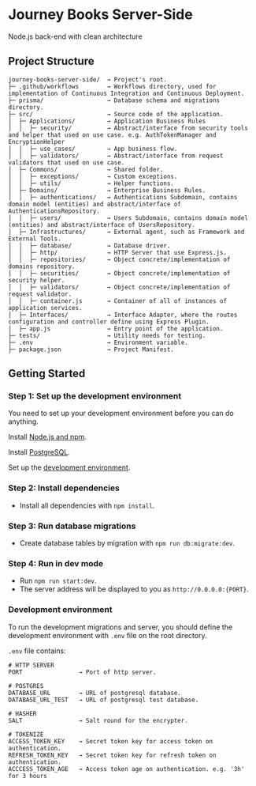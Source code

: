 # Journey Books Server-Side

Node.js back-end with clean architecture

## Project Structure

```
journey-books-server-side/  → Project's root.
├─ .github/workflows        → Workflows directory, used for implementation of Continuous Integration and Continuous Deployment.
├─ prisma/                  → Database schema and migrations directory.
├─ src/                     → Source code of the application.
│  ├─ Applications/         → Application Business Rules
│  │  ├─ security/          → Abstract/interface from security tools and helper that used on use case. e.g. AuthTokenManager and EncryptionHelper
│  │  ├─ use_cases/         → App business flow.
│  │  ├─ validators/        → Abstract/interface from request validators that used on use case.
│  ├─ Commons/              → Shared folder.
│  │  ├─ exceptions/        → Custom exceptions.
│  │  ├─ utils/             → Helper functions.
│  ├─ Domains/              → Enterprise Business Rules.
│  │  ├─ authentications/   → Authentications Subdomain, contains domain model (entities) and abstract/interface of AuthenticationsRepository.
│  │  ├─ users/             → Users Subdomain, contains domain model (entities) and abstract/interface of UsersRepository.
│  ├─ Infrastructures/      → External agent, such as Framework and External Tools.
│  │  ├─ database/          → Database driver.
│  │  ├─ http/              → HTTP Server that use Express.js.
│  │  ├─ repositories/      → Object concrete/implementation of domains repository.
│  │  ├─ securities/        → Object concrete/implementation of security helper.
│  │  ├─ validators/        → Object concrete/implementation of request validator.
│  │  ├─ container.js       → Container of all of instances of application services.
│  ├─ Interfaces/           → Interface Adapter, where the routes configuration and controller define using Express Plugin.
│  ├─ app.js                → Entry point of the application.
├─ tests/                   → Utility needs for testing.
├─ .env                     → Environment variable.
├─ package.json             → Project Manifest.

```

## Getting Started

### Step 1: Set up the development environment

You need to set up your development environment before you can do anything.

Install [Node.js and npm](https://nodejs.org/en/download/).

Install [PostgreSQL](https://www.postgresql.org/download/).

Set up the [development environment](https://github.com/alexadamm/journey-books-server-side#development-environment).

### Step 2: Install dependencies

- Install all dependencies with `npm install`.

### Step 3: Run database migrations

- Create database tables by migration with `npm run db:migrate:dev`.

### Step 4: Run in dev mode

- Run `npm run start:dev`.
- The server address will be displayed to you as `http://0.0.0.0:{PORT}`.

### Development environment

To run the development migrations and server, you should define the development environment with `.env` file on the root directory.

`.env` file contains:

```
# HTTP SERVER
PORT                → Port of http server.

# POSTGRES
DATABASE_URL        → URL of postgresql database.
DATABASE_URL_TEST   → URL of postgresql test database.

# HASHER
SALT                → Salt round for the encrypter.

# TOKENIZE
ACCESS_TOKEN_KEY    → Secret token key for access token on authentication.
REFRESH_TOKEN_KEY   → Secret token key for refresh token on authentication.
ACCCESS_TOKEN_AGE   → Access token age on authentication. e.g. '3h' for 3 hours
```
